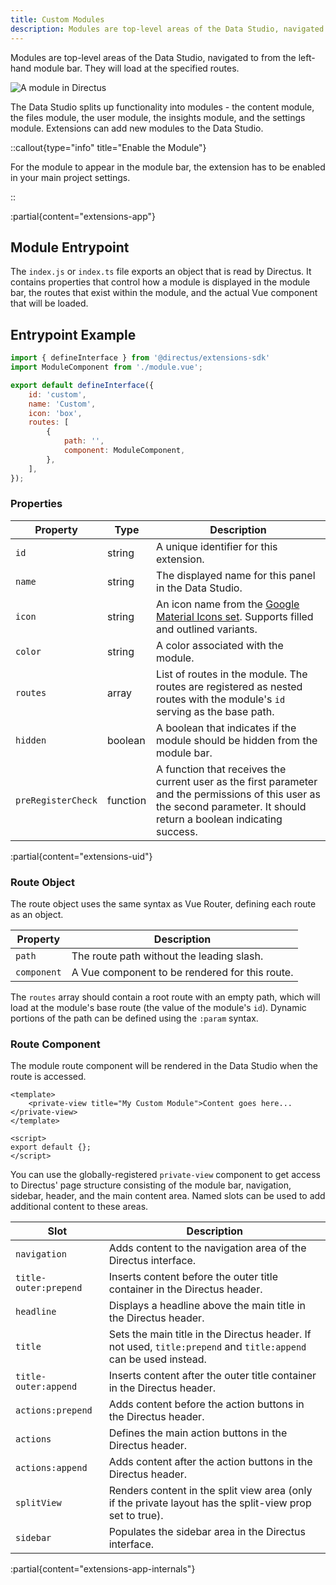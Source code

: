 ```yaml
---
title: Custom Modules
description: Modules are top-level areas of the Data Studio, navigated to from the left-hand module bar.
---
```


Modules are top-level areas of the Data Studio, navigated to from the left-hand module bar. They will load at the specified routes.

![A module in Directus](https://product-team.directus.app/assets/7db9b50a-d25b-40b1-86dc-3e09dad388bf.webp)

The Data Studio splits up functionality into modules - the content module, the files module, the user module, the insights module, and the settings module. Extensions can add new modules to the Data Studio.

::callout{type="info" title="Enable the Module"}

For the module to appear in the module bar, the extension has to be enabled in your main project settings.

::

:partial{content="extensions-app"}

## Module Entrypoint

The `index.js` or `index.ts` file exports an object that is read by Directus. It contains properties that control how a module is displayed in the module bar, the routes that exist within the module, and the actual Vue component that will be loaded.

## Entrypoint Example

```js
import { defineInterface } from '@directus/extensions-sdk'
import ModuleComponent from './module.vue';

export default defineInterface({
	id: 'custom',
	name: 'Custom',
	icon: 'box',
	routes: [
		{
			path: '',
			component: ModuleComponent,
		},
	],
});
```

### Properties

| Property           | Type     | Description                                                                                                                                                               |
| ------------------ | -------- | ------------------------------------------------------------------------------------------------------------------------------------------------------------------------- |
| `id`               | string   | A unique identifier for this extension.                                                                                                                                   |
| `name`             | string   | The displayed name for this panel in the Data Studio.                                                                                                                     |
| `icon`             | string   | An icon name from the [Google Material Icons set](https://fonts.google.com/icons). Supports filled and outlined variants.                                                 |
| `color`            | string   | A color associated with the module.                                                                                                                                       |
| `routes`           | array    | List of routes in the module. The routes are registered as nested routes with the module's `id` serving as the base path.                                                 |
| `hidden`           | boolean  | A boolean that indicates if the module should be hidden from the module bar.                                                                                              |
| `preRegisterCheck` | function | A function that receives the current user as the first parameter and the permissions of this user as the second parameter. It should return a boolean indicating success. |

:partial{content="extensions-uid"}

### Route Object

The route object uses the same syntax as Vue Router, defining each route as an object.

| Property    | Description                                    |
| ----------- | ---------------------------------------------- |
| `path`      | The route path without the leading slash.      |
| `component` | A Vue component to be rendered for this route. |


The `routes` array should contain a root route with an empty path, which will load at the module's base route (the value of the module's `id`). Dynamic portions of the path can be defined using the `:param` syntax.

### Route Component

The module route component will be rendered in the Data Studio when the route is accessed.

```vue
<template>
	<private-view title="My Custom Module">Content goes here...</private-view>
</template>

<script>
export default {};
</script>
```

You can use the globally-registered `private-view` component to get access to Directus' page structure consisting of the module bar, navigation,
sidebar, header, and the main content area. Named slots can be used to add additional content to these areas.

| Slot                  | Description                                                                                                      |
| --------------------- | ---------------------------------------------------------------------------------------------------------------- |
| `navigation`          | Adds content to the navigation area of the Directus interface.                                                   |
| `title-outer:prepend` | Inserts content before the outer title container in the Directus header.                                         |
| `headline`            | Displays a headline above the main title in the Directus header.                                                 |
| `title`               | Sets the main title in the Directus header. If not used, `title:prepend` and `title:append` can be used instead. |
| `title-outer:append`  | Inserts content after the outer title container in the Directus header.                                          |
| `actions:prepend`     | Adds content before the action buttons in the Directus header.                                                   |
| `actions`             | Defines the main action buttons in the Directus header.                                                          |
| `actions:append`      | Adds content after the action buttons in the Directus header.                                                    |
| `splitView`           | Renders content in the split view area (only if the private layout has the split-view prop set to true).         |
| `sidebar`             | Populates the sidebar area in the Directus interface.                                                            |

:partial{content="extensions-app-internals"}
